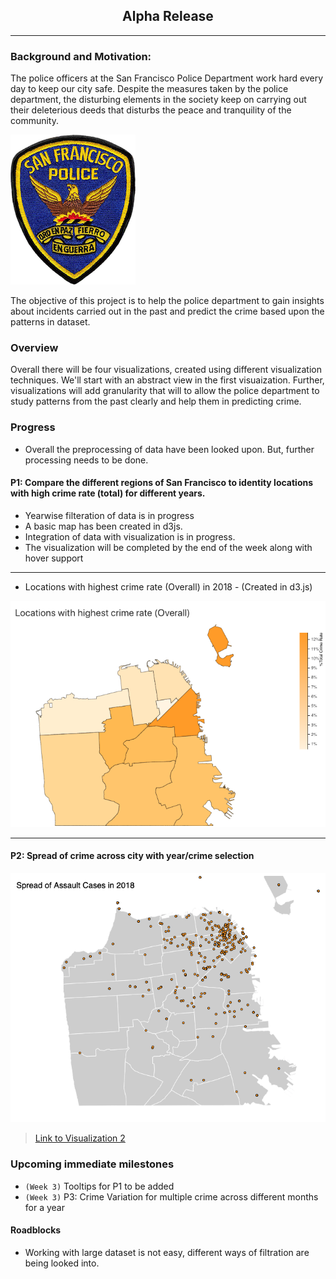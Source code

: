 ## <center>Alpha Release</center>
---

### Background and Motivation: 


The police officers at the San Francisco Police Department work hard every day to keep our city safe. Despite the measures taken by the police department, the disturbing elements in the society keep on carrying out their deleterious deeds that disturbs the peace and tranquility of the community. 

![](images/sfpd.png)

The objective of this project is to help the police department to gain insights about incidents carried out in the past and predict the crime based upon the patterns in dataset. 


### Overview
Overall there will be four visualizations, created using different visualization techniques. We'll start with an abstract view in the first visuaization. Further, visualizations  will add granularity that will to allow the police department to study patterns from the past clearly and help them in predicting crime.

### Progress
- Overall the preprocessing of data have been looked upon. But, further processing needs to be done.
 
#### P1: Compare the different regions of San Francisco to identity locations with high crime rate (total) for different years.

- Yearwise filteration of data is in progress
- A basic map has been created in d3js. 
- Integration of data with visualization is in progress.
- The visualization will be completed by the end of the week along with hover support

---

- Locations with highest crime rate (Overall) in 2018 - (Created in d3.js)

![](images/current.png)

---
#### P2: Spread of crime across city with year/crime selection
![](images/assault_2018.png)

> [Link to Visualization 2](viz_2.html)

### Upcoming immediate milestones

- `(Week 3)` Tooltips for P1 to be added
- `(Week 3)` P3: Crime Variation for multiple crime across different months for a year

#### Roadblocks
- Working with large dataset is not easy, different ways of filtration are being looked into.
